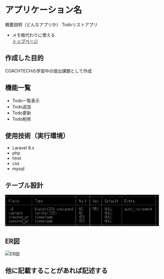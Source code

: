 # アプリケーション名
概要説明（どんなアプリか）
Todoリストアプリ  
- メモ帳代わりに使える  
[トップページ](http://127.0.0.1:8000)

## 作成した目的  
COACHTECHの学習中の提出課題として作成


## 機能一覧
- Todo一覧表示  
- Todo追加
- Todo更新
- Todo削除

## 使用技術（実行環境）
- Laravel 8.x
- php
- html
- css
- mysql  

## テーブル設計
![テーブル](/image/table.png)  


## ER図
![ER図](/image/ER図.png)  


## 他に記載することがあれば記述する
